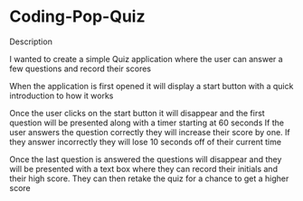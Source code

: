 # Coding-Pop-Quiz
Description 

I wanted to create a simple Quiz application where the user can answer a few questions and record their scores

When the application is first opened it will display a start button with a quick introduction to how it works 

Once the user clicks on the start button it will disappear and the first question will be presented along with a timer starting at 60 seconds 
If the user answers the question correctly they will increase their score by one. If they answer incorrectly they will lose 10 seconds off of their current time 

Once the last question is answered the questions will disappear and they will be presented with a text box where they can record their initials and their high score. They can then retake the quiz for a chance to get a higher score 
